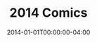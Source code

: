 ---
title: "2014 Comics"
type: "manual-list"
date: 2014-01-01T00:00:00-04:00
draft: false
categories: ["Projects", "Grafald"]
is_subpage: true
exclude_from_nav: true
nav_category: "grafald_years"
manual_links:
    - projects/grafald/comics/bonus_22.md
    - projects/grafald/comics/48.md
    - projects/grafald/comics/49.md
    - projects/grafald/comics/bonus_23.md
    - projects/grafald/comics/50.md
    - projects/grafald/comics/51.md
    - projects/grafald/comics/bonus_24.md
    - projects/grafald/comics/52.md
    - projects/grafald/comics/bonus_25.md
    - projects/grafald/comics/53.md
    - projects/grafald/comics/54.md
    - projects/grafald/comics/55.md
    - projects/grafald/comics/bonus_26.md
    - projects/grafald/comics/56.md
    - projects/grafald/comics/bonus_27.md
    - projects/grafald/comics/57.md
    - projects/grafald/comics/58.md
---